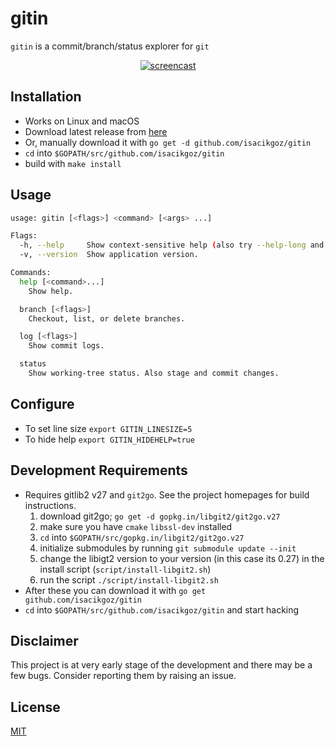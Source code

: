 # gitin

`gitin` is a commit/branch/status explorer for `git`

<p align="center">
   <a href="https://postimg.cc/kDnzPTBj">
  <img src="https://i.postimg.cc/BZD0DysG/gitin-new-opt.gif)" alt="screencast">
</a>
</p>

## Installation
- Works on Linux and macOS
- Download latest release from [here](https://github.com/isacikgoz/gitin/releases)
- Or, manually download it with `go get -d github.com/isacikgoz/gitin`
- `cd` into `$GOPATH/src/github.com/isacikgoz/gitin`
- build with `make install`

## Usage
```bash
usage: gitin [<flags>] <command> [<args> ...]

Flags:
  -h, --help     Show context-sensitive help (also try --help-long and --help-man).
  -v, --version  Show application version.

Commands:
  help [<command>...]
    Show help.

  branch [<flags>]
    Checkout, list, or delete branches.

  log [<flags>]
    Show commit logs.

  status
    Show working-tree status. Also stage and commit changes.

```

## Configure
- To set line size `export GITIN_LINESIZE=5`
- To hide help `export GITIN_HIDEHELP=true`

## Development Requirements
- Requires gitlib2 v27 and `git2go`. See the project homepages for build instructions.
  1. download git2go; `go get -d gopkg.in/libgit2/git2go.v27`
  2. make sure you have `cmake` `libssl-dev` installed
  3. `cd` into `$GOPATH/src/gopkg.in/libgit2/git2go.v27`
  4. initialize submodules by running `git submodule update --init`
  5. change the libigt2 version to your version (in this case its 0.27) in the install script (`script/install-libgit2.sh`)
  6. run the script `./script/install-libgit2.sh`
- After these you can download it with `go get github.com/isacikgoz/gitin`
- `cd` into `$GOPATH/src/github.com/isacikgoz/gitin` and start hacking

## Disclaimer
This project is at very early stage of the development and there may be a few bugs. Consider reporting them by raising an issue.

## License
[MIT](/LICENSE)
